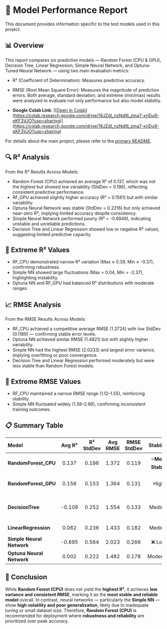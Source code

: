 # 🧠 Model Performance Report
This document provides information specific to the test models used in this project.

## 📊 Overview

This report compares six predictive models — Random Forest (CPU & GPU), Decision Tree, Linear Regression, Simple Neural Network, and Optuna-Tuned Neural Network — using two main evaluation metrics:
- R² (Coefficient of Determination): Measures predictive accuracy.
- RMSE (Root Mean Square Error): Measures the magnitude of prediction errors.
Both average, standard deviation, and extreme (min/max) results were analyzed to evaluate not only performance but also model stability.

- **Google Colab Link**: [[[Open in Colab](https://colab.research.google.com/drive/1kiy3xlwGESkbauCGqKnKfT0ZrVDcKzBq#scrollTo=8pnzuKkO87oc)](https://colab.research.google.com/drive/16JZdl_nzNdl6_zma7-xrjDu9-pKF3VJO?usp=sharing)](https://colab.research.google.com/drive/16JZdl_nzNdl6_zma7-xrjDu9-pKF3VJO?usp=sharing)

For details about the main project, please refer to the [primary README](README.md).

## 🔍 R² Analysis
From the R² Results Across Models:
- Random Forest (CPU) achieved an average R² of 0.137, which was not the highest but showed low variability (StdDev = 0.196), reflecting consistent predictive performance.
- RF_GPU achieved slightly higher accuracy (R² = 0.1561) but with similar variability.
- Optuna Neural Network was stable (StdDev = 0.2216) but only achieved near-zero R², implying limited accuracy despite consistency.
- Simple Neural Network performed poorly (R² = -0.8949), indicating unstable and unreliable predictions.
- Decision Tree and Linear Regression showed low or negative R² values, suggesting limited predictive capacity.

## 🧩 Extreme R² Values
- RF_CPU demonstrated narrow R² variation (Max ≈ 0.39, Min ≈ -0.37), confirming robustness.
- Simple NN showed large fluctuations (Max = 0.04, Min = -2.37), highlighting instability.
- Optuna NN and RF_GPU had balanced R² distributions with moderate ranges.

## 📈 RMSE Analysis
From the RMSE Results Across Models:
- RF_CPU achieved a competitive average RMSE (1.3724) with low StdDev (0.1189) — confirming stable error levels.
- Optuna NN achieved similar RMSE (1.4821) but with slightly higher variability.
- Simple NN had the highest RMSE (2.0233) and largest error variance, implying overfitting or poor convergence.
- Decision Tree and Linear Regression performed moderately but were less stable than Random Forest models.

## 🧩 Extreme RMSE Values
- RF_CPU maintained a narrow RMSE range (1.12–1.55), reinforcing stability.
- Simple NN fluctuated widely (1.58–2.66), confirming inconsistent training outcomes.

## 📋 Summary Table
| Model         | Avg R² | R² StdDev | Avg RMSE | RMSE StdDev |     Stability                 | Performance Summary                       |
| :------------------------ | :----: | :-------: | :------: | :---------: | :-----------------: | :-------------------------------------- |
| **RandomForest_CPU**      |  0.137 |   0.196   |   1.372  |    0.119    | ⭐**Most Stable**   | Reliable, balanced model                |
| **RandomForest_GPU**      |  0.156 |   0.153   |   1.364  |    0.131    |        High         | Slightly higher R², similar consistency |
| **DecisionTree**          | -0.108 |   0.252   |   1.554  |    0.133    |       Medium        | Unstable, weak predictive power         |
| **LinearRegression**      |  0.062 |   0.236   |   1.433  |    0.182    |       Medium        | Simple but underperforms                |
| **Simple Neural Network** | -0.895 |   0.564   |   2.023  |    0.266    |       ❌ Low       | Unstable and overfits easily             |
| **Optuna Neural Network** |  0.002 |   0.222   |   1.482  |    0.178    |      Moderate       | Stable but not optimal                  |

## 🧾 Conclusion
While **Random Forest (CPU)** does not yield the **highest R²**, it achieves **low variance and consistent RMSE**, marking it as the **most stable and reliable model** overall.
In contrast, neural networks — particularly the **Simple NN** — show **high volatility and poor generalization**, likely due to inadequate tuning or small dataset size.
Therefore, **Random Forest (CPU)** is recommended for deployment where **robustness and reliability** are prioritized over peak accuracy.
